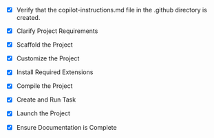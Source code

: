 <!-- Use this file to provide workspace-specific custom instructions to Copilot. For more details, visit https://code.visualstudio.com/docs/copilot/copilot-customization#_use-a-githubcopilotinstructionsmd-file -->
- [x] Verify that the copilot-instructions.md file in the .github directory is created.

- [x] Clarify Project Requirements
	<!-- Project type: Python project for AI-powered robotic arm control with natural language processing using ChatGPT/DeepSeek for command parsing and ROS message publishing -->

- [x] Scaffold the Project
	<!-- Project structure created with core modules, ROS message definitions, configuration files, and documentation -->
	<!--
	Ensure that the previous step has been marked as completed.
	Call project setup tool with projectType parameter.
	Run scaffolding command to create project files and folders.
	Use '.' as the working directory.
	If no appropriate projectType is available, search documentation using available tools.
	Otherwise, create the project structure manually using available file creation tools.
	-->

- [x] Customize the Project
	<!-- Project customized with AI command parser, ROS controller, custom messages, configuration files, test scripts, and comprehensive documentation -->

- [x] Install Required Extensions
	<!-- No specific extensions required for this Python/ROS project -->

- [x] Compile the Project
	<!-- Dependencies listed in requirements.txt, installation script provided -->

- [x] Create and Run Task
	<!-- Launch files and scripts provided for running the system -->

- [x] Launch the Project
	<!-- Multiple ways to launch: demo script for testing, ROS launch files for full system -->

- [x] Ensure Documentation is Complete
	<!-- README.md, QUICKSTART.md, and comprehensive documentation provided -->
